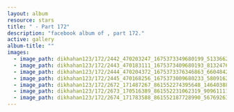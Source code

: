 ```yaml
---
layout: album
resource: stars
title: " - Part 172"
description: "facebook album of , part 172."
active: gallery
album-title: ""
images:
  - image_path: dikhahan123/172/2442_470203247_1675373349680199_5133662132234344811_n.jpg
  - image_path: dikhahan123/172/2443_470183111_1675373409680193_8132476650473387748_n.jpg
  - image_path: dikhahan123/172/2444_470204372_1675373376346863_6604842629940351175_n.jpg
  - image_path: dikhahan123/172/2445_470168256_1675373009680233_5809162050960330692_n.jpg
  - image_path: dikhahan123/172/2672_171487267_861552274395648_1464038818802907973_n.jpg
  - image_path: dikhahan123/172/2673_170516389_861552231062319_9096111118724600042_n.jpg
  - image_path: dikhahan123/172/2674_171783588_861552187728990_5676926301816649273_n.jpg
---
```

